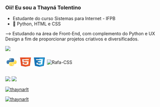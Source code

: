 ### Oii! Eu sou a Thayná Tolentino

- Estudante do curso Sistemas para Internet - IFPB
- 🌱 Python, HTML e CSS

--> Estudando na área de Front-End, com complemento do Python e UX Design 
a fim de proporcionar projetos criativos e diversificados.

<picture>
<source 
  srcset="https://github-readme-stats.vercel.app/api?username=thaynarlt&show_icons=true&theme=dark"
  media="(prefers-color-scheme: dark)"
/>
<source
  srcset="https://github-readme-stats.vercel.app/api?username=anuraghazra&show_icons=true"
  media="(prefers-color-scheme: light), (prefers-color-scheme: no-preference)"
/>
<img src="https://github-readme-stats.vercel.app/api?username=anuraghazra&show_icons=true" />
</picture>


<div style="display: inline_block"><br>
  



  <img align="center" alt="Rafa-Python" height="30" width="40" src="https://raw.githubusercontent.com/devicons/devicon/master/icons/python/python-original.svg">
  <img align="center" alt="Rafa-HTML" height="30" width="40" src="https://raw.githubusercontent.com/devicons/devicon/master/icons/html5/html5-original.svg">
  <img align="center" alt="Rafa-CSS" height="30" width="40" src="https://raw.githubusercontent.com/devicons/devicon/master/icons/css3/css3-original.svg">
  <img align="center" alt="Rafa-CSS" height="30" width="40" src="https://upload.wikimedia.org/wikipedia/commons/1/18/C_Programming_Language.svg">
  
  
  ##
 
<div>  
  <a href = "mailto:thayvfx@gmail.com"><img src="https://img.shields.io/badge/-Gmail-%23333?style=for-the-badge&logo=gmail&logoColor=white" target="_blank"></a>
  <a href="https://www.linkedin.com/in/thayna-tolentino-405390264/" target="_blank"><img src="https://img.shields.io/badge/-LinkedIn-%230077B5?style=for-the-badge&logo=linkedin&logoColor=white" target="_blank"></a> 
  
</div>
  
[![thaynarlt](https://github-readme-stats.vercel.app/api?username=thaynarlt&theme=dracula)](https://github.com/anuraghazra/github-readme-stats)
  
[![thaynarlt](https://github-readme-stats.vercel.app/api/top-langs/?username=thaynarlt&hide=html&layout=compact&theme=dracula&show_icons=true)](https://github.com/anuraghazra/github-readme-stats)

